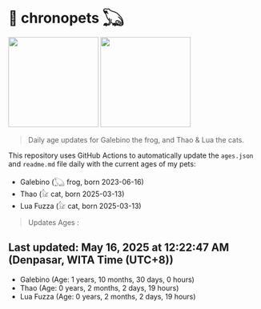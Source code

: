 # 🐾 chronopets 𓆏
<img src="https://github.com/user-attachments/assets/802b3632-7c4b-4232-a3a0-8b1d8fa6f04d" widht=180 height=180 >
<img src="https://github.com/user-attachments/assets/16687005-7ebb-4607-be57-0c8e528fed06" widht=180 height=180 >

> Daily age updates for Galebino the frog, and Thao & Lua the cats.

This repository uses GitHub Actions to automatically update the `ages.json` and `readme.md` file daily with the current ages of my pets: <br>
- Galebino (𓆏 frog, born 2023-06-16)
- Thao (𓃠 cat, born 2025-03-13)
- Lua Fuzza (𓃠 cat, born 2025-03-13)

> Updates Ages :

## Last updated: May 16, 2025 at 12:22:47 AM (Denpasar, WITA Time (UTC+8))

- Galebino (Age: 1 years, 10 months, 30 days, 0 hours)
- Thao (Age: 0 years, 2 months, 2 days, 19 hours)
- Lua Fuzza (Age: 0 years, 2 months, 2 days, 19 hours)

